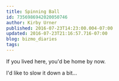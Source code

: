 ```yaml
---
title: Spinning Ball
id: 7356986942020050746
author: Kirby Urner
published: 2016-07-23T14:23:00.004-07:00
updated: 2016-07-23T21:16:57.716-07:00
blog: bizmo_diaries
tags: 
---
```


If you lived here, you'd be home by now.

I'd like to slow it down a bit...
